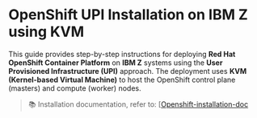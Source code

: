 # OpenShift UPI Installation on IBM Z using KVM

This guide provides step-by-step instructions for deploying **Red Hat OpenShift Container Platform** on **IBM Z** systems using the **User Provisioned Infrastructure (UPI)** approach. The deployment uses **KVM (Kernel-based Virtual Machine)** to host the OpenShift control plane (masters) and compute (worker) nodes.

> 📚 Installation documentation, refer to: [[Openshift-installation-doc](https://akshaysiv.github.io/Openshift-doc/](https://akshaysiv.github.io/openshift-upi-ibmz-kvm/))



